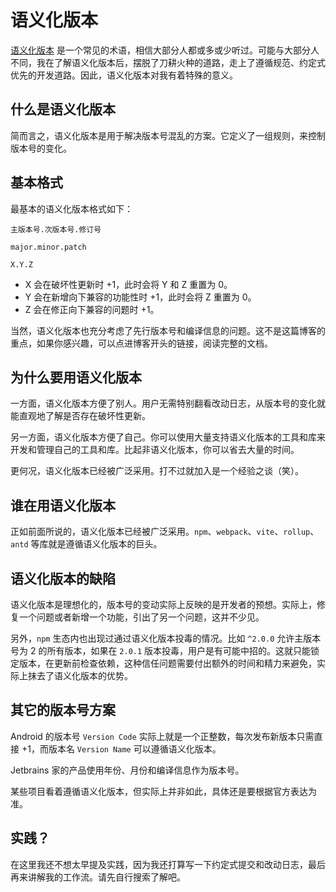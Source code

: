 # 语义化版本

[语义化版本](https://semver.org/lang/zh-CN/) 是一个常见的术语，相信大部分人都或多或少听过。可能与大部分人不同，我在了解语义化版本后，摆脱了刀耕火种的道路，走上了遵循规范、约定式优先的开发道路。因此，语义化版本对我有着特殊的意义。

## 什么是语义化版本

简而言之，语义化版本是用于解决版本号混乱的方案。它定义了一组规则，来控制版本号的变化。

## 基本格式

最基本的语义化版本格式如下：

```text
主版本号.次版本号.修订号

major.minor.patch

X.Y.Z
```

- X 会在破坏性更新时 +1，此时会将 Y 和 Z 重置为 0。
- Y 会在新增向下兼容的功能性时 +1，此时会将 Z 重置为 0。
- Z 会在修正向下兼容的问题时 +1。

当然，语义化版本也充分考虑了先行版本号和编译信息的问题。这不是这篇博客的重点，如果你感兴趣，可以点进博客开头的链接，阅读完整的文档。

## 为什么要用语义化版本

一方面，语义化版本方便了别人。用户无需特别翻看改动日志，从版本号的变化就能直观地了解是否存在破坏性更新。

另一方面，语义化版本方便了自己。你可以使用大量支持语义化版本的工具和库来开发和管理自己的工具和库。比起非语义化版本，你可以省去大量的时间。

更何况，语义化版本已经被广泛采用。打不过就加入是一个经验之谈（笑）。

## 谁在用语义化版本

正如前面所说的，语义化版本已经被广泛采用。`npm`、`webpack`、`vite`、`rollup`、`antd` 等库就是遵循语义化版本的巨头。

## 语义化版本的缺陷

语义化版本是理想化的，版本号的变动实际上反映的是开发者的预想。实际上，修复一个问题或者新增一个功能，引出了另一个问题，这并不少见。

另外，`npm` 生态内也出现过通过语义化版本投毒的情况。比如 `^2.0.0` 允许主版本号为 2 的所有版本，如果在 `2.0.1` 版本投毒，用户是有可能中招的。这就只能锁定版本，在更新前检查依赖，这种信任问题需要付出额外的时间和精力来避免，实际上抹去了语义化版本的优势。

## 其它的版本号方案

Android 的版本号 `Version Code` 实际上就是一个正整数，每次发布新版本只需直接 +1，而版本名 `Version Name` 可以遵循语义化版本。

Jetbrains 家的产品使用年份、月份和编译信息作为版本号。

某些项目看着遵循语义化版本，但实际上并非如此，具体还是要根据官方表达为准。

## 实践？

在这里我还不想太早提及实践，因为我还打算写一下约定式提交和改动日志，最后再来讲解我的工作流。请先自行搜索了解吧。
